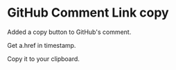 # GitHub Comment Link copy

Added a copy button to GitHub's comment.

Get a.href in timestamp.

Copy it to your clipboard.

